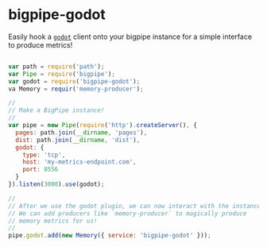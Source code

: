 # bigpipe-godot

Easily hook a [`godot`](https://browsenpm.org/package/godot) client onto your
bigpipe instance for a simple interface to produce metrics!

```js

var path = require('path');
var Pipe = require('bigpipe');
var godot = require('bigpipe-godot');
va Memory = requir('memory-producer');

//
// Make a BigPipe instance!
//
var pipe = new Pipe(require('http').createServer(), {
  pages: path.join(__dirname, 'pages'),
  dist: path.join(__dirname, 'dist'),
  godot: {
    type: 'tcp',
    host: 'my-metrics-endpoint.com',
    port: 8556
  }
}).listen(3000).use(godot);

//
// After we use the godot plugin, we can now interact with the instance!
// We can add producers like `memory-producer` to magically produce
// memory metrics for us!
//
pipe.godot.add(new Memory({ service: 'bigpipe-godot' }));

```
